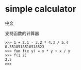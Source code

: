 # simple calculator

[中文](./README_cn.md)

支持函数的计算器

```
>>> 1 + 2.1 - 3.2 * 4.3 / 5.4
0.5518518518518523
>>> fun f(x y) = x * y + x / y
>>> f(1 2)
2.5
>>>
```

